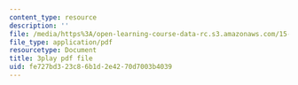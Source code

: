 ```yaml
---
content_type: resource
description: ''
file: /media/https%3A/open-learning-course-data-rc.s3.amazonaws.com/15-390-new-enterprises-spring-2013/fe727bd323c86b1d2e4270d7003b4039_1mw_Uo5ba58.pdf
file_type: application/pdf
resourcetype: Document
title: 3play pdf file
uid: fe727bd3-23c8-6b1d-2e42-70d7003b4039
---
```

